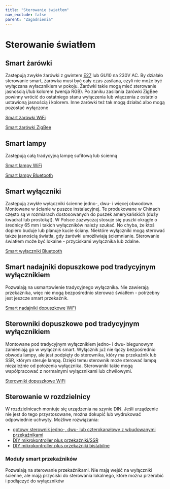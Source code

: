 ```yaml
---
title: "Sterowanie światłem"
nav_exclude: false
parent: "Zagadnienia"
---
```


# Sterowanie światłem

## Smart żarówki
Zastępują zwykłe żarówki z gwintem [E27](https://pl.wikipedia.org/wiki/Gwint_Edisona) lub GU10 na 230V AC.
By działało sterowanie smart, żarówka musi być cały czas zasilana, czyli nie może być wyłączana wyłacznikiem w pokoju. Żarówki takie mogą mieć sterowanie jasnością i/lub kolorem (wersja RGB).
Po zaniku zasilania żarówki ZigBee powinny wrócić do ostatniego stanu wyłączenia lub włączenia z ostatnio ustawioną jasnością i kolorem.
Inne żarówki też tak mogą działać albo mogą pozostać wyłączone

[Smart żarówki WiFi](../sprzet/rodzaje/Smart-żarówki-WiFi)

[Smart żarówki ZigBee](../sprzet/rodzaje/Smart-żarówki-ZigBee)
	
## Smart lampy
Zastępują całą tradycyjną lampę sufitową lub ścienną

[Smart lampy WiFi](../sprzet/rodzaje/Smart-lampy-WiFi)

[Smart lampy Bluetooth](../sprzet/rodzaje/Smart-lampy-Bluetooth)

	
## Smart wyłączniki
Zastępują zwykłe wyłączniki ścienne jedno-, dwu- i więcej obwodowe. Montowane w ścianie w puszce instalacyjnej.
Te produkowane w Chinach często są w rozmiarach dostosowanych do puszek amerykańskich (duży kwadrat lub prostokąt). W Polsce zazwyczaj stosuje się puszki okrągłe o średnicy 65 mm i takich wyłączników należy szukać. No chyba, że ktoś dopiero buduje lub planuje kucie ściany.
Niektóre wyłączniki mogą sterować także jasnością światła, gdy żarówki umożliwiają ściemnianie.
Sterowanie światłem może być lokalne - przyciskami wyłącznika lub zdalne.

[Smart wyłączniki Bluetooth](../sprzet/rodzaje/Smart-wyłączniki-Bluetooth)

## Smart nadajniki dopuszkowe pod tradycyjnym wyłącznikiem
Pozwalają na usmartowienie tradycyjnego wyłącznika. Nie zawierają przekaźnika, więc nie mogą bezpośrednio sterować światłem - potrzebny jest jeszcze smart przekaźnik.

[Smart nadajniki dopuszkowe WiFi](../sprzet/rodzaje/Smart-nadajniki-dopuszkowe-WiFi)

## Sterowniki dopuszkowe pod tradycyjnym wyłącznikiem
Montowane pod tradycyjnym wyłącznikiem jedno- i dwu- biegunowym zamieniają go w wyłącznik smart. Wyłącznik już nie łączy bezpośrednio obwodu lampy, ale jest podpięty do sterownika, który ma przekaźnik lub SSR, którym steruje lampą. Dzięki temu sterownik może sterować lampą niezależnie od położenia wyłącznika. Sterowaniki takie mogą współpracować z normalnymi wyłącznikami lub chwilowymi.

[Sterowniki dopuszkowe WiFi](../sprzet/rodzaje/Sterowniki-dopuszkowe-WiFi)

## Sterowanie w rozdzielnicy
W rozdzielnicach montuje się urządzenia na szynie DIN. Jeśli urządzenie nie jest do tego przystosowane, można dokupić lub wydrukować odpowiednie uchwyty. 
Możliwe rozwiązania:
* [gotowy sterownik jedno-, dwu- lub czterokanałowy z wbudowanymi przekaźnikami](../sprzet/rodzaje/Smart-przekazniki-WiFi)
* [DIY mikrokontroller plus przekaźniki/SSR](DIY-rozdzielnica-na-przekaznikach)
* [DIY mikrokontroller plus przekaźniki bistabilne](DIY-rozdzielnica-na-przekaznikach-bistabilnych)


### Moduły smart przekaźników
Pozwalają na sterowanie przekaźnikami. Nie mają wejść na wyłączniki ścienne, ale mają przyciski do sterowania lokalnego, które można przerobić i podłączyć do wyłączników

